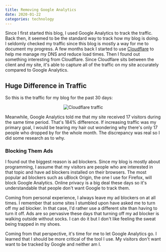 ```yaml
---
title: Removing Google Analytics
date: 2020-01-22
categories: technology
---
```


Since I first started this blog, I used Google Analytics to track the traffic. Back then, it seemed to be the standard way to track how my blog is doing. I seldomly checked my traffic since this blog is mostly a way for me to document my progress. A few months back I started to use [Cloudflare](https://www.cloudflare.com/) to help me manage my DNS and reduce load times. Then I found out something interesting from Cloudflare. Since Cloudflare sits between the client and my site, it's able to capture all of the traffic on my site accurately compared to Google Analytics.

<!--more-->

## Huge Difference in Traffic

So this is the traffic for my blog for the past 30 days:

<p align="center">
  <img src="https://i.imgur.com/kRubti5.jpg" alt="Cloudflare traffic">
</p>

Meanwhile, Google Analytics told me that my site received 17 visitors during the same time period. That's 184% difference. If increasing traffic was my primary goal, I would be tearing my hair out wondering why there's only 17 people who dropped by for the whole month. The discrepancy was real so I did some research as to why.

### Blocking Them Ads

I found out the biggest reason is ad blockers. Since my blog is mostly about programming, I assume that my visitors are people who are interested in that topic and have ad blockers installed on their browsers. The most popular ad blockers such as uBlock Origin, the one I use for Firefox, will block Google Analytics. Online privacy is a big deal these days so it's understandable that people don't want Google to track them.

Coming from personal experience, I always leave my ad blockers on at all times. I remember that some sites I stumbled upon have asked me to turn off my ad blocker. In that case, I'd rather use a different site than having to turn it off. Ads are so pervasive these days that turning off my ad blocker is walking outside without socks. I can do it but I don't like feeling the sweat being trapped in my shoes.

Coming from that perspective, it's time for me to let Google Analytics go. I learned that I should be more critical of the tool I use. My visitors don't want want to be tracked by Google and neither am I.
